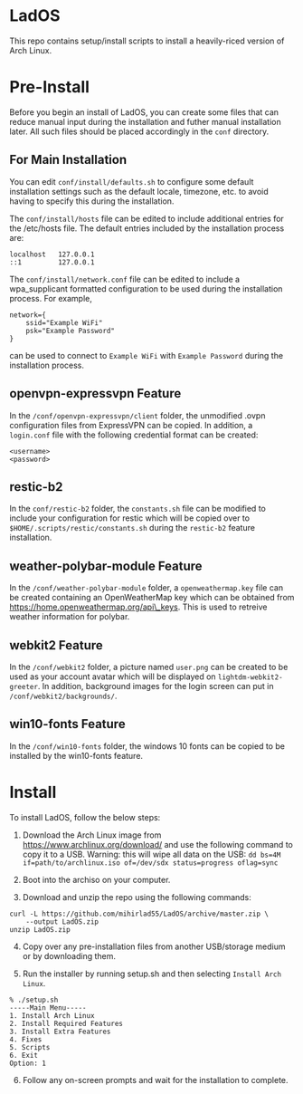 # LadOS

This repo contains setup/install scripts to install a heavily-riced version of
Arch Linux.

# Pre-Install

Before you begin an install of LadOS, you can create some files that can reduce
manual input during the installation and futher manual installation later.
All such files should be placed accordingly in the `conf` directory.

## For Main Installation

You can edit `conf/install/defaults.sh` to configure some default installation
settings such as the default locale, timezone, etc. to avoid having to specify
this during the installation.

The `conf/install/hosts` file can be edited to include additional entries for
the /etc/hosts file. The default entries included by the installation process
are:
```
localhost   127.0.0.1
::1         127.0.0.1
```

The `conf/install/network.conf` file can be edited to include a wpa\_supplicant
formatted configuration to be used during the installation process.
For example,
```
network={
    ssid="Example WiFi"
    psk="Example Password"
}
```
can be used to connect to `Example WiFi` with `Example Password` during the
installation process.


## openvpn-expressvpn Feature
In the `/conf/openvpn-expressvpn/client` folder, the unmodified .ovpn
configuration files from ExpressVPN can be copied.
In addition, a `login.conf` file with the following credential format can be
created:
```
<username>
<password>
```


## restic-b2
In the `conf/restic-b2` folder, the `constants.sh` file can be modified to
include your configuration for restic which will be copied over to
`$HOME/.scripts/restic/constants.sh` during the `restic-b2` feature
installation.


## weather-polybar-module Feature
In the `/conf/weather-polybar-module` folder, a `openweathermap.key` file can
be created containing an OpenWeatherMap key which can be obtained from
https://home.openweathermap.org/api\_keys.
This is used to retreive weather information for polybar.


## webkit2 Feature
In the `/conf/webkit2` folder, a picture named `user.png` can be created to be
used as your account avatar which will be displayed on
`lightdm-webkit2-greeter`.
In addition, background images for the login screen can put in
`/conf/webkit2/backgrounds/`.


## win10-fonts Feature
In the `/conf/win10-fonts` folder, the windows 10 fonts can be copied to be
installed by the win10-fonts feature.



# Install

To install LadOS, follow the below steps:

1. Download the Arch Linux image from https://www.archlinux.org/download/ and
use the following command to copy it to a USB.
Warning: this will wipe all data on the USB:
`dd bs=4M if=path/to/archlinux.iso of=/dev/sdx status=progress oflag=sync`

2. Boot into the archiso on your computer.

3. Download and unzip the repo using the following commands:
```
curl -L https://github.com/mihirlad55/LadOS/archive/master.zip \
    --output LadOS.zip
unzip LadOS.zip
```

4. Copy over any pre-installation files from another USB/storage medium or by
downloading them.

5. Run the installer by running setup.sh and then selecting
`Install Arch Linux`.
```
% ./setup.sh
-----Main Menu-----
1. Install Arch Linux
2. Install Required Features
3. Install Extra Features
4. Fixes
5. Scripts
6. Exit
Option: 1

```

6. Follow any on-screen prompts and wait for the installation to complete.
